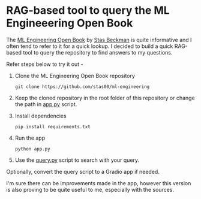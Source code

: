 # RAG-based tool to query the ML Engineeering Open Book

The [ML Engineering Open Book](https://github.com/stas00/ml-engineering) by [Stas Beckman](https://twitter.com/StasBekman) is quite informative and I often tend to refer to it for a quick lookup. I decided to build a quick RAG-based tool to query the repository to find answers to my questions.

Refer steps below to try it out -

1. Clone the ML Engineering Open Book repository
    ```
    git clone https://github.com/stas00/ml-engineering
    ```

2. Keep the cloned repository in the root folder of this repository or change the path in [app.py](app.py) script.

3. Install dependencies
    ```
    pip install requirements.txt
    ```

4. Run the app
    ```
    python app.py
    ```

5. Use the [query.py](query.py) script to search with your query.

Optionally, convert the query script to a Gradio app if needed. 

I'm sure there can be improvements made in the app, however this version is also proving to be quite useful to me, especially with the sources.